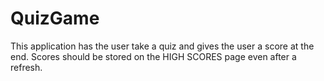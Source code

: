 # QuizGame
This application has the user take a quiz and gives the user a score at the end. Scores should be stored on the HIGH SCORES page even after a refresh.
